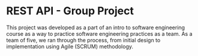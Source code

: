 <h1>REST API - Group Project</h1>

<p>
    This project was developed as a part of an intro to software engineering course as a way to practice software 
    engineering practices as a team. As a team of five, we ran through the process, from initial design to 
    implementation using Agile (SCRUM) methodology.
</p>